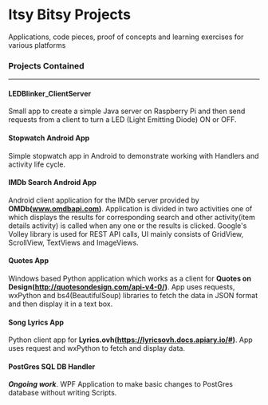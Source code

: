 # Itsy Bitsy Projects
Applications, code pieces, proof of concepts and learning exercises for various platforms

### Projects Contained
------------------------------------------------------------------------------------------------------------------------------------------

#### LEDBlinker_ClientServer
Small app to create a simple Java server on Raspberry Pi and then send requests from a client to turn a LED (Light Emitting Diode) ON or OFF.

#### Stopwatch Android App
Simple stopwatch app in Android to demonstrate working with Handlers and activity life cycle.


#### IMDb Search Android App
Android client application for the IMDb server provided by **OMDb(www.omdbapi.com)**. Application is divided in two activities one of which displays the results for corresponding search and other activity(item details activity) is called when any one or the results is clicked. Google's Volley library is used for REST API calls, UI mainly consists of GridView, ScrollView, TextViews and ImageViews. 


#### Quotes App
Windows based Python application which works as a client for **Quotes on Design(http://quotesondesign.com/api-v4-0/)**. App uses requests, wxPython and bs4(BeautifulSoup) libraries to fetch the data in JSON format and then display it in a text box.

#### Song Lyrics App
Python client app for **Lyrics.ovh(https://lyricsovh.docs.apiary.io/#)**. App uses request and wxPython to fetch and display data.

#### PostGres SQL DB Handler
***Ongoing work***. WPF Application to make basic changes to PostGres database without writing Scripts.